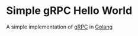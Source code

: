 # Simple gRPC Hello World

A simple implementation of [gRPC](https://godoc.org/google.golang.org/grpc) in [Golang](https://golang.org/)
